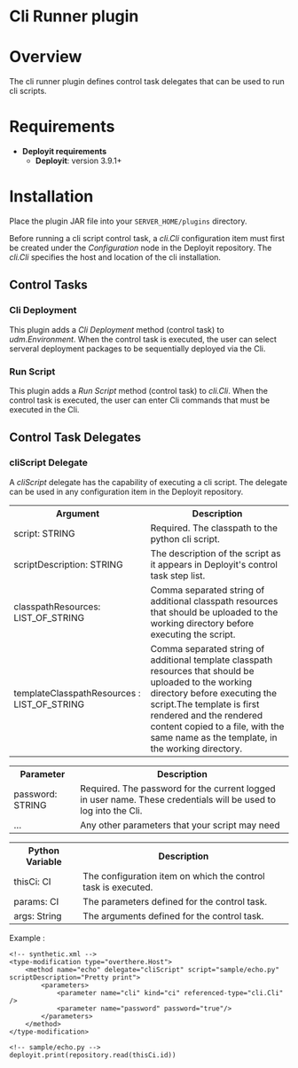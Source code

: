 # Cli Runner plugin #

# Overview #

The cli runner plugin defines control task delegates that can be used to run cli scripts.

# Requirements #

* **Deployit requirements**
	* **Deployit**: version 3.9.1+

# Installation #

Place the plugin JAR file into your `SERVER_HOME/plugins` directory. 

Before running a cli script control task, a _cli.Cli_ configuration item must first be created under the _Configuration_ node in the Deployit repository.  The _cli.Cli_ specifies the host and location of the cli installation.

## Control Tasks ##

### Cli Deployment ###

This plugin adds a _Cli Deployment_ method (control task) to _udm.Environment_.  When the control task is executed, the user can select serveral deployment packages to be sequentially deployed via the Cli.

### Run Script ###

This plugin adds a _Run Script_ method (control task) to _cli.Cli_.  When the control task is executed, the user can enter Cli commands that must be executed in the Cli.


## Control Task Delegates ##

### cliScript Delegate ###

A _cliScript_ delegate has the capability of executing a cli script. The delegate can be used in any configuration item in the Deployit repository.

<table class="ci-table">
    <tbody><tr class="odd ci-prop-header">
        <th>Argument</th>
        <th>Description</th>
    </tr>
        <tr class="even">
            <td>
                <div class="ci-property-info"><span class="ci-property-name">script</span><span>: </span>
                    <span class="ci-property-kind">STRING</span></div>
            </td>
            <td>
                <div class="ci-property-desc">Required. The classpath to the python cli script.</div>
            </td>
        </tr>
        <tr class="odd">
            <td>
                <div class="ci-property-info"><span class="ci-property-name">scriptDescription</span><span>: </span>
                    <span class="ci-property-kind">STRING</span></div>
            </td>
            <td>
                <div class="ci-property-desc">The description of the script as it appears in Deployit's control task step list.</div>
            </td>
        </tr>
        <tr class="even">
            <td>
                <div class="ci-property-info"><span class="ci-property-name">classpathResources</span><span>: </span>
                    <span class="ci-property-kind">LIST_OF_STRING</span></div>
            </td>
            <td>
                <div class="ci-property-desc">Comma separated string of additional classpath resources that should be uploaded to the working directory before executing the script.</div>
            </td>
        </tr>
        <tr class="odd">
            <td>
                <div class="ci-property-info">
                    <span class="ci-property-name">templateClasspathResources</span>
                    <span>: </span>
                    <span class="ci-property-kind">LIST_OF_STRING</span>
                </div>
            </td>
            <td>
                <div class="ci-property-desc">Comma separated string of additional template classpath resources that should be uploaded to the working directory before executing the script.The template is first rendered and the rendered content copied to a file, with the same name as the template, in the working directory.</div>
            </td>
        </tr>
        </tbody>
</table>

<table class="ci-table">
    <tbody><tr class="odd ci-prop-header">
        <th>Parameter</th>
        <th>Description</th>
    </tr>
        <tr class="even">
            <td>
                <div class="ci-property-info"><span class="ci-property-name">password</span><span>: </span>
                    <span class="ci-property-kind">STRING</span></div>
            </td>
            <td>
                <div class="ci-property-desc">Required. The password for the current logged in user name. These credentials will be used to log into the Cli.</div>
            </td>
        </tr>
        <tr class="odd">
            <td>
                <div class="ci-property-info"><span class="ci-property-name">…</span></div>
            </td>
            <td>
                <div class="ci-property-desc">Any other parameters that your script may need</div>
            </td>
        </tr>
                </tbody>
</table>

<table class="ci-table">
    <tbody><tr class="odd ci-prop-header">
        <th>Python Variable</th>
        <th>Description</th>
    </tr>
        <tr class="even">
            <td>
                <div class="ci-property-info"><span class="ci-property-name">thisCi</span><span>: </span>
                    <span class="ci-property-kind">CI</span></div>
            </td>
            <td>
                <div class="ci-property-desc">The configuration item on which the control task is executed.</div>
            </td>
        </tr>
        <tr class="odd">
            <td>
                <div class="ci-property-info"><span class="ci-property-name">params</span><span>: </span>
                    <span class="ci-property-kind">CI</span></div>
            </td>
            <td>
                <div class="ci-property-desc">The parameters defined for the control task.</div>
            </td>
        </tr>
        <tr class="even">
            <td>
                <div class="ci-property-info"><span class="ci-property-name">args</span><span>: </span>
                    <span class="ci-property-kind">String</span></div>
            </td>
            <td>
                <div class="ci-property-desc">The arguments defined for the control task.</div>
            </td>
        </tr>
    </tbody>
</table>

Example :

	<!-- synthetic.xml -->
	<type-modification type="overthere.Host">
	    <method name="echo" delegate="cliScript" script="sample/echo.py" scriptDescription="Pretty print">
            <parameters>
                <parameter name="cli" kind="ci" referenced-type="cli.Cli" />
                <parameter name="password" password="true"/>
            </parameters>
        </method>
	</type-modification>
	
    <!-- sample/echo.py -->
    deployit.print(repository.read(thisCi.id))
